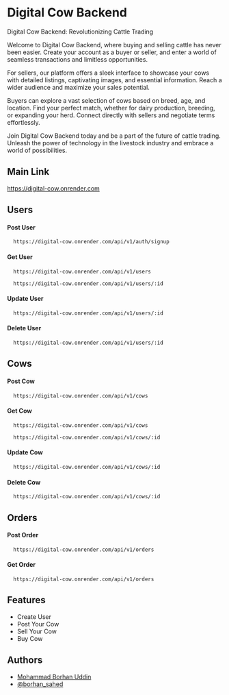 # Digital Cow Backend

Digital Cow Backend: Revolutionizing Cattle Trading

Welcome to Digital Cow Backend, where buying and selling cattle has never been easier. Create your account as a buyer or seller, and enter a world of seamless transactions and limitless opportunities.

For sellers, our platform offers a sleek interface to showcase your cows with detailed listings, captivating images, and essential information. Reach a wider audience and maximize your sales potential.

Buyers can explore a vast selection of cows based on breed, age, and location. Find your perfect match, whether for dairy production, breeding, or expanding your herd. Connect directly with sellers and negotiate terms effortlessly.

Join Digital Cow Backend today and be a part of the future of cattle trading. Unleash the power of technology in the livestock industry and embrace a world of possibilities.

## Main Link

https://digital-cow.onrender.com

## Users

#### Post User

```http
  https://digital-cow.onrender.com/api/v1/auth/signup
```

#### Get User

```http
  https://digital-cow.onrender.com/api/v1/users
```

```http
  https://digital-cow.onrender.com/api/v1/users/:id
```

#### Update User

```http
  https://digital-cow.onrender.com/api/v1/users/:id
```

#### Delete User

```http
  https://digital-cow.onrender.com/api/v1/users/:id
```

## Cows

#### Post Cow

```http
  https://digital-cow.onrender.com/api/v1/cows
```

#### Get Cow

```http
  https://digital-cow.onrender.com/api/v1/cows
```

```http
  https://digital-cow.onrender.com/api/v1/cows/:id
```

#### Update Cow

```http
  https://digital-cow.onrender.com/api/v1/cows/:id
```

#### Delete Cow

```http
  https://digital-cow.onrender.com/api/v1/cows/:id
```

## Orders

#### Post Order

```http
  https://digital-cow.onrender.com/api/v1/orders
```

#### Get Order

```http
  https://digital-cow.onrender.com/api/v1/orders
```

## Features

- Create User
- Post Your Cow
- Sell Your Cow
- Buy Cow

## Authors

- [Mohammad Borhan Uddin](https://www.linkedin.com/in/borhansahed/)
- [@borhan_sahed](https://www.github.com/borhansahed)
